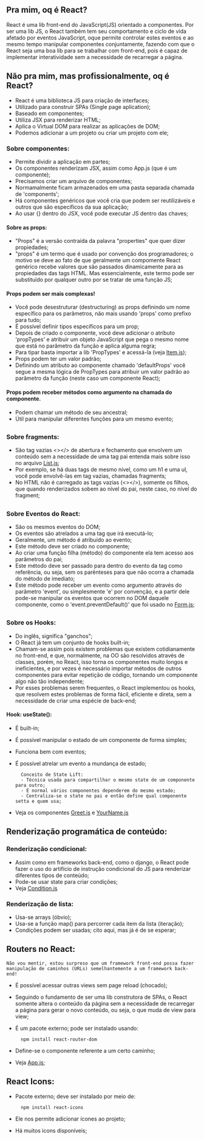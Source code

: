 
## Pra mim, oq é React?

React é uma lib front-end do JavaScript(JS) orientado a componentes.
Por ser uma lib JS, o React também tem seu comportamento e ciclo
de vida afetado por eventos JavaScript, oque permite controlar estes
eventos e ao mesmo tempo manipular componentes conjuntamente, fazendo
com que o React seja uma boa lib para se trabalhar com front-end,
pois é capaz de implementar interatividade sem a necessidade de recarregar a página.

## Não pra mim, mas profissionalmente, oq é React?

- React é uma biblioteca JS para criação de interfaces;
- Utilizado para construir SPAs (Single page aplication);
- Baseado em componentes;
- Utiliza JSX para renderizar HTML;
- Aplica o Virtual DOM para realizar as aplicações de DOM;
- Podemos adicionar a um projeto ou criar um projeto com ele;

### Sobre componentes:

- Permite dividir a aplicação em partes;
- Os componentes renderizam JSX, assim como App.js (que é um componente);
- Precisamos criar um arquivo de componentes;
- Normamalmente ficam armazenados em uma pasta separada chamada de 'components';
- Há componentes genéricos que você cria que podem ser reutilizáveis e outros que são específicos da sua aplicação;
- Ao usar {} dentro do JSX, você pode executar JS dentro das chaves;

#### Sobre as props:
- "Props" é a versão contraída da palavra "properties" que quer dizer propiedades;
- "props" é um termo que é usado por convenção dos programadores; o motivo se deve ao fato de que geralmente um compomente React genérico recebe valores que são passados dinamicamente para as propiedades das tags HTML. Mas essencialmente, este termo pode ser substituído por qualquer outro por se tratar de uma função JS;

#### Props podem ser mais complexas!
- Você pode desestruturar (destructuring) as props definindo um nome específico para os parâmetros, não mais usando 'props' como prefixo para tudo;
- É possível definir tipos específicos para um prop;
- Depois de criado o componente, você deve adicionar o atributo 'propTypes' e atribuir um objeto JavaScript que pega o mesmo nome que está no parâmetro da função e aplica alguma regra;
- Para tipar basta importar a lib 'PropTypes' e acessá-la (veja [Item.js](/src/components/Item.js));
- Props podem ter um valor padrão;
- Definindo um atributo ao componente chamado 'defaultProps' você segue a mesma lógica de PropTypes para atribuir um valor padrão ao parâmetro da função (neste caso um componente React);


#### Props podem receber métodos como argumento na chamada do componente.
- Podem chamar um método de seu ancestral;
- Útil para manipular diferentes funções para um mesmo evento;

##

### Sobre fragments:
- São tag vazias <></> de abertura e fechamento que envolvem um conteúdo sem a necessidade de uma tag pai entenda mais sobre isso no arquivo [List.js](/src/components/List.js);
- Por exemplo, se há duas tags de mesmo nível, como um h1 e uma ul, você pode envolvê-las em tag vazias, chamadas fragments;
- No HTML não é carregado as tags vazias (<></>), somente os filhos, que quando renderizados sobem ao nível do pai, neste caso, no nível do fragment;

##

### Sobre Eventos do React:
- São os mesmos eventos do DOM;
- Os eventos são atrelados a uma tag que irá executá-lo;
- Geralmente, um método é atribuído ao evento;
- Este método deve ser criado no componente;
- Ao criar uma função filha (método) do componente ela tem acesso aos parâmetros do pai;
- Este método deve ser passado para dentro do evento da tag como referência, ou seja, sem os parênteses para que não ocorra a chamada do método de imediato;
- Este método pode receber um evento como argumento através do parâmetro 'event', ou simplesmente 'e' por convenção, e a partir dele pode-se manipular os eventos que ocorrem no DOM daquele componente, como o 'event.preventDefault()' que foi usado no [Form.js](/src/components/Form.js); 

##

### Sobre os Hooks: 
- Do inglês, significa "ganchos";
- O React já tem um conjunto de hooks built-in;
- Chamam-se assim pois existem problemas que existem cotidianamente no front-end, e que, normalmente, na OO são resolvidos através de classes, porém, no React, isso torna os componentes muito longos e ineficientes, e por vezes é necessário importar métodos de outros componentes para evitar repetição de código, tornando um componente algo não tão independente;
- Por esses problemas serem frequentes, o React implementou os hooks, que resolvem estes problemas de forma fácil, eficiente e direta, sem a necessidade de criar uma espécie de back-end;

#### Hook: useState():
- É built-in;
- É possível manipular o estado de um componente de forma simples;
- Funciona bem com eventos;
- É possível atrelar um evento a mundança de estado;
    
        Conceito de State Lift: 
        - Técnica usada para compartilhar o mesmo state de um componente para outro;
        - É normal vários componentes dependerem do mesmo estado;
        - Centraliza-se o state no pai e então define qual componente setta e quem usa;
- Veja os componentes [Greet.js](/src/components/Greet.js) e [YourName.js](/src/components/YourName.js)

## Renderização programática de conteúdo:

### Renderização condicional:
- Assim como em frameworks back-end, como o django, o React pode fazer o uso do artifício de instrução condicional do JS para renderizar diferentes tipos de conteúdo;
- Pode-se usar state para criar condições;
- Veja [Condition.js](/src/components/Condition.js)

### Renderização de lista:
- Usa-se arrays (óbvio);
- Usa-se a função map() para percorrer cada item da lista (iteração);
- Condições podem ser usadas; cito aqui, mas já é de se esperar;

## Routers no React:

    Não vou mentir, estou surpreso que um framework front-end possa fazer manipulação de caminhos (URLs) semelhantemente a um framework back-end!

- É possível acessar outras views sem page reload (chocado);
- Seguindo o fundamento de ser uma lib construtora de SPAs, o React somente altera o conteúdo da página sem a necessidade de recarregar a página para gerar o novo conteúdo, ou seja, o que muda de view para view;
- É um pacote externo; pode ser instalado usando:
                        
        npm install react-router-dom
- Define-se o componente referente a um certo caminho;
- Veja [App.js](/src/App.js);

## React Icons:
- Pacote externo; deve ser instalado por meio de:

        npm install react-icons
        
- Ele nos permite adicionar ícones ao projeto;
- Há muitos icons disponíveis;

